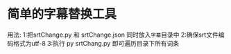 # 简单的字幕替换工具
用法:
    1:把srtChange.py 和 srtChange.json 同时放入`字幕`目录中
    2:确保srt文件编码格式为utf-8
    3:执行 py srtChang.py 即可遍历目录下所有词条